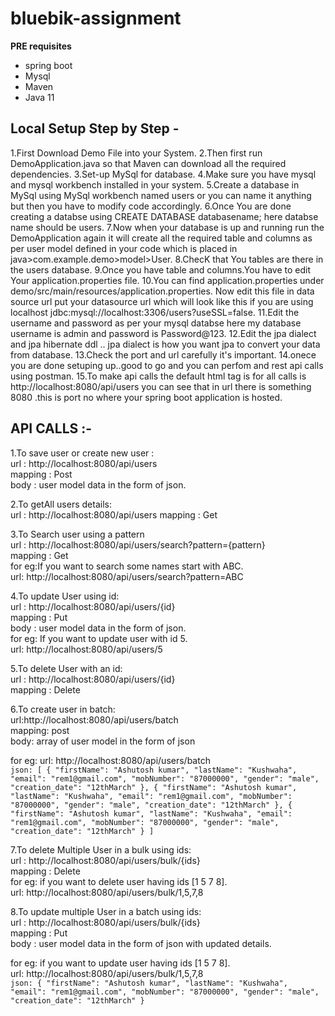 # bluebik-assignment

**PRE requisites**
  * spring boot
  * Mysql
  * Maven
  * Java 11

## Local Setup Step by Step -

1.First Download Demo File into your System.
2.Then first run DemoApplication.java so that Maven can download all the required dependencies.
3.Set-up MySql for database.
4.Make sure you have mysql and mysql workbench installed in your system.
5.Create a database in MySql using MySql workbench named users or you can name it anything but then you have to modify code accordingly.
6.Once You are done creating a databse using CREATE DATABASE databasename; here databse name should be users.
7.Now when your database is up and running run the DemoApplication again it will create all the required table and columns as per user model defined in your code which is placed in java>com.example.demo>model>User.
8.ChecK that You tables are there in the users database.
9.Once you have table and columns.You have to edit Your application.properties file.
10.You can find application.properties under demo/src/main/resources/application.properties. Now edit this file in data source url put your datasource url which will look like this if you are using localhost jdbc:mysql://localhost:3306/users?useSSL=false.
11.Edit the username and password as per your mysql databse here my database username is admin and password is Password@123.
12.Edit the jpa dialect and jpa hibernate ddl .. jpa dialect is how you want jpa to convert your data from database.
13.Check the port and url carefully it's important.
14.onece you are done setuping up..good to go and you can perfom and rest api calls using postman.
15.To make api calls the default html tag is for all calls is  http://localhost:8080/api/users you can see that in url there is something 8080 .this is port no where your spring boot application is hosted.

## API CALLS :-

1.To save user or create new user :</br>
  url : http://localhost:8080/api/users </br>
  mapping : Post </br>
  body : user model data in the form of json. </br>
  
2.To getAll users details: </br> 
  url : http://localhost:8080/api/users 
  mapping : Get
  
3.To Search user using a pattern </br>
  url : http://localhost:8080/api/users/search?pattern={pattern} </br>
  mapping : Get </br>
  for eg:If you want to search some names start with ABC. </br>
        url: http://localhost:8080/api/users/search?pattern=ABC </br>

4.To update User using id: </br>
  url : http://localhost:8080/api/users/{id} </br>
  mapping : Put </br>
  body : user model data in the form of json.</br>
  for eg: If you want to update user with id 5.</br>
          url: http://localhost:8080/api/users/5</br>
          
5.To delete User with an id:</br>
  url : http://localhost:8080/api/users/{id}</br>
  mapping : Delete</br>

6.To create user in batch:</br>
  url:http://localhost:8080/api/users/batch</br>
  mapping: post</br>
  body: array of user model in the form of json</br>
  
  for eg: url: http://localhost:8080/api/users/batch</br>
          ```json:
          [
            {
                "firstName": "Ashutosh kumar",
                "lastName": "Kushwaha",
                "email": "rem1@gmail.com",
                "mobNumber": "87000000",
                "gender": "male",
                "creation_date": "12thMarch"
            },
            {
                "firstName": "Ashutosh kumar",
                "lastName": "Kushwaha",
                "email": "rem1@gmail.com",
                "mobNumber": "87000000",
                "gender": "male",
                "creation_date": "12thMarch"
            },
            {
                "firstName": "Ashutosh kumar",
                "lastName": "Kushwaha",
                "email": "rem1@gmail.com",
                "mobNumber": "87000000",
                "gender": "male",
                "creation_date": "12thMarch"
            }
          ]```
  
7.To delete Multiple User in a bulk using ids:</br>
  url : http://localhost:8080/api/users/bulk/{ids}</br>
  mapping : Delete</br>
  for eg: if you want to delete user having ids [1 5 7 8].</br>
          url: http://localhost:8080/api/users/bulk/1,5,7,8</br>
          
8.To update multiple User in a batch using ids:</br>
  url : http://localhost:8080/api/users/bulk/{ids}</br>
  mapping : Put</br>
  body : user model data in the form of json with updated details.</br>
  
  for eg: if you want to update user having ids [1 5 7 8].</br>
          url: http://localhost:8080/api/users/bulk/1,5,7,8</br>
          ```json:
          {
              "firstName": "Ashutosh kumar",
              "lastName": "Kushwaha",
              "email": "rem1@gmail.com",
              "mobNumber": "87000000",
              "gender": "male",
              "creation_date": "12thMarch"
          }```
      
